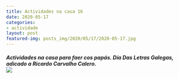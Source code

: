```yaml
---
title: Actividades na casa 16
date: 2020-05-17
categories:
- actividade
layout: post
featured-img: posts_img/2020/05/17/2020-05-17.jpg
---
```

 <h5 class="center header text_h2">
Actividades na casa para faer cos papás.
 <!--more-->
Día Das Letras Galegas, adicado a Ricardo Carvalho Calero.

<div class="row">
    <div class="col s12 m12">
		<img class="responsive-img" src="{{ site.baseurl }}/posts_img/2020/05/17/2020-05-177.png">
	</div>
</div>
 